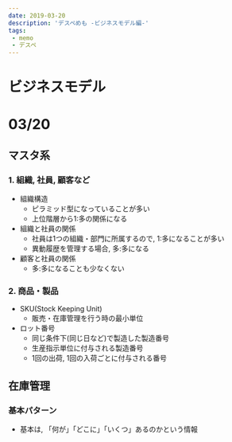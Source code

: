 ```yaml
---
date: 2019-03-20
description: 'デスペめも -ビジネスモデル編-'
tags:
 - memo
 - デスペ
---
```


# ビジネスモデル
# 03/20
## マスタ系
### 1. 組織, 社員, 顧客など
 - 組織構造
   - ピラミッド型になっていることが多い
   - 上位階層から1:多の関係になる
 - 組織と社員の関係
   - 社員は1つの組織・部門に所属するので, 1:多になることが多い
   - 異動履歴を管理する場合, 多:多になる
 - 顧客と社員の関係
   - 多:多になることも少なくない
### 2. 商品・製品
 - SKU(Stock Keeping Unit)
   - 販売・在庫管理を行う時の最小単位
 - ロット番号
   - 同じ条件下(同じ日など)で製造した製造番号
   - 生産指示単位に付与される製造番号
   - 1回の出荷, 1回の入荷ごとに付与される番号
## 在庫管理
### 基本パターン
 - 基本は, 「何が」「どこに」「いくつ」あるのかという情報
